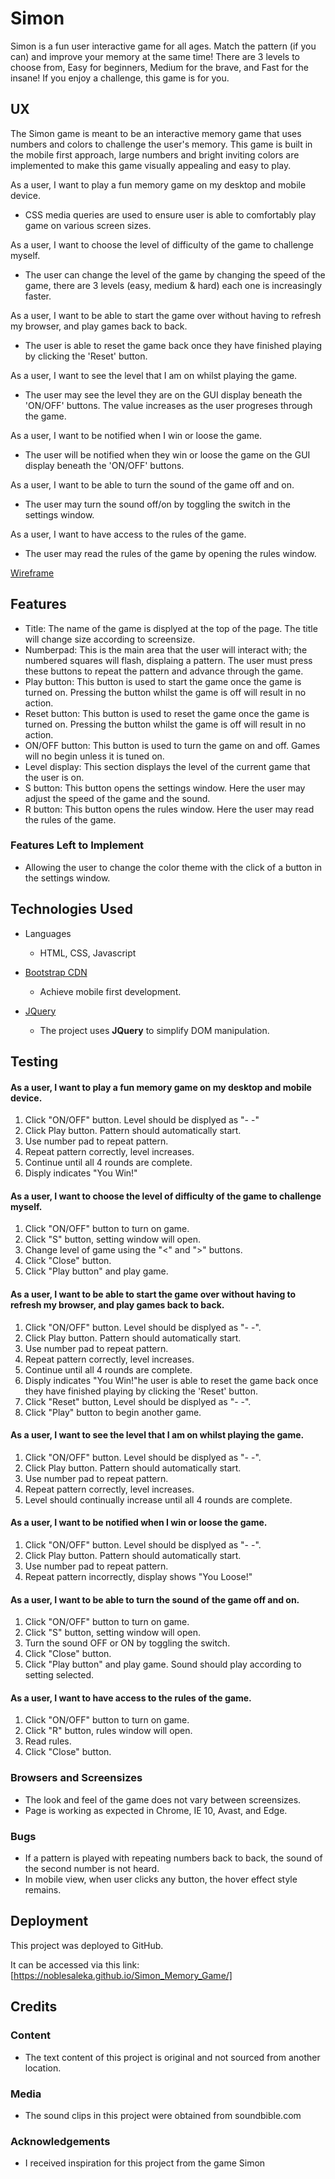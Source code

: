 # Simon

Simon is a fun user interactive game for all ages. Match the pattern (if you can) and improve your memory at the same time!
There are 3 levels to choose from, Easy for beginners, Medium for the brave, and Fast for the insane!
If you enjoy a challenge, this game is for you.
 
## UX
 
The Simon game is meant to be an interactive memory game that uses numbers and colors to challenge the user's memory.
This game is built in the mobile first approach, large numbers and bright inviting colors are implemented
to make this game visually appealing and easy to play. 
 
As a user, I want to play a fun memory game on my desktop and mobile device.
- CSS media queries are used to ensure user is able to comfortably play game on various screen sizes.

As a user, I want to choose the level of difficulty of the game to challenge myself.
- The user can change the level of the game by changing the speed of the game, there are 3 levels (easy, medium & hard) each one is increasingly faster.

As a user, I want to be able to start the game over without having to refresh my browser, and play games back to back.
- The user is able to reset the game back once they have finished playing by clicking the 'Reset' button.

As a user, I want to see the level that I am on whilst playing the game.
- The user may see the level they are on the GUI display beneath the 'ON/OFF' buttons. The value increases as the user progreses through the game.

As a user, I want to be notified when I win or loose the game.
- The user will be notified when they win or loose the game on the GUI display beneath the 'ON/OFF' buttons.

As a user, I want to be able to turn the sound of the game off and on.
- The user may turn the sound off/on by toggling the switch in the settings window.

As a user, I want to have access to the rules of the game.
- The user may read the rules of the game by opening the rules window.

[Wireframe](https://github.com/noblesaleka/Simon_Memory_Game/issues/1)

## Features

- Title: The name of the game is displyed at the top of the page. The title will change size according to screensize.
- Numberpad: This is the main area that the user will interact with; the numbered squares will flash, displaing a pattern. The user must press these buttons to repeat the pattern and advance through the game.
- Play button: This button is used to start the game once the game is turned on. Pressing the button whilst the game is off will result in no action.
- Reset button: This button is used to reset the game once the game is turned on. Pressing the button whilst the game is off will result in no action.
- ON/OFF button: This button is used to turn the game on and off. Games will no begin unless it is tuned on.
- Level display: This section displays the level of the current game that the user is on.
- S button: This button opens the settings window. Here the user may adjust the speed of the game and the sound.
- R button: This button opens the rules window. Here the user may read the rules of the game.
 

### Features Left to Implement
- Allowing the user to change the color theme with the click of a button in the settings window.

## Technologies Used

- Languages
    - HTML, CSS, Javascript

- [Bootstrap CDN](https://getbootstrap.com)
    - Achieve mobile first development.

- [JQuery](https://jquery.com)
    - The project uses **JQuery** to simplify DOM manipulation.


## Testing

#### As a user, I want to play a fun memory game on my desktop and mobile device.
1. Click "ON/OFF" button. Level should be displyed as "- -"
2. Click Play button. Pattern should automatically start.
3. Use number pad to repeat pattern.
4. Repeat pattern correctly, level increases.
5. Continue until all 4 rounds are complete.
6. Disply indicates "You Win!"

#### As a user, I want to choose the level of difficulty of the game to challenge myself.
1. Click "ON/OFF" button to turn on game.
2. Click "S" button, setting window will open. 
3. Change level of game using the "<" and ">" buttons. 
4. Click "Close" button.
5. Click "Play button" and play game.

#### As a user, I want to be able to start the game over without having to refresh my browser, and play games back to back.
1. Click "ON/OFF" button. Level should be displyed as "- -".
2. Click Play button. Pattern should automatically start.
3. Use number pad to repeat pattern.
4. Repeat pattern correctly, level increases.
5. Continue until all 4 rounds are complete.
6. Disply indicates "You Win!"he user is able to reset the game back once they have finished playing by clicking the 'Reset' button.
7. Click "Reset" button, Level should be displyed as "- -".
8. Click "Play" button to begin another game.

#### As a user, I want to see the level that I am on whilst playing the game.
1. Click "ON/OFF" button. Level should be displyed as "- -".
2. Click Play button. Pattern should automatically start.
3. Use number pad to repeat pattern.
4. Repeat pattern correctly, level increases.
5. Level should continually increase until all 4 rounds are complete.

#### As a user, I want to be notified when I win or loose the game.
1. Click "ON/OFF" button. Level should be displyed as "- -".
2. Click Play button. Pattern should automatically start.
3. Use number pad to repeat pattern.
4. Repeat pattern incorrectly, display shows "You Loose!"

#### As a user, I want to be able to turn the sound of the game off and on.
1. Click "ON/OFF" button to turn on game.
2. Click "S" button, setting window will open. 
3. Turn the sound OFF or ON by toggling the switch.
4. Click "Close" button.
5. Click "Play button" and play game. Sound should play according to setting selected.

#### As a user, I want to have access to the rules of the game.
1. Click "ON/OFF" button to turn on game.
2. Click "R" button, rules window will open. 
3. Read rules.
4. Click "Close" button.

### Browsers and Screensizes
- The look and feel of the game does not vary between screensizes.
- Page is working as expected in Chrome, IE 10, Avast, and Edge.

### Bugs
- If a pattern is played with repeating numbers back to back, the sound of the second number is not heard.
- In mobile view, when user clicks any button, the hover effect style remains.


## Deployment

This project was deployed to GitHub.

It can be accessed via this link: [https://noblesaleka.github.io/Simon_Memory_Game/]

## Credits

### Content
- The text content of this project is original and not sourced from another location.

### Media
- The sound clips in this project were obtained from soundbible.com

### Acknowledgements

- I received inspiration for this project from the game Simon